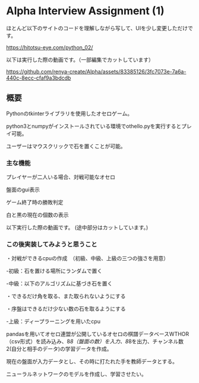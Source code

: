 # Alpha Interview Assignment (1)

ほとんど以下のサイトのコードを理解しながら写して、UIを少し変更しただけです。

https://hitotsu-eye.com/python_02/

以下は実行した際の動画です。（一部編集でカットしています）

https://github.com/renya-create/Alpha/assets/83385126/3fc7073e-7a6a-440c-8ecc-cfaf9a3bdcdb



## 概要
Pythonのtkinterライブラリを使用したオセロゲーム。

python3とnumpyがインストールされている環境でothello.pyを実行するとプレイ可能。

ユーザーはマウスクリックで石を置くことが可能。

### 主な機能

プレイヤーが二人いる場合、対戦可能なオセロ

盤面のgui表示

ゲーム終了時の勝敗判定

白と黒の現在の個数の表示

以下実行した際の動画です。
(途中部分はカットしています。)



### この後実装してみようと思うこと

・対戦ができるcpuの作成　（初級、中級、上級の三つの強さを用意）

-初級：石を置ける場所にランダムで置く

-中級：以下のアルゴリズムに基づき石を置く

  ・できるだけ角を取る、また取られないようにする
  
  ・序盤はできるだけ少ない数の石を取るようにする
  
-上級：ディープラーニングを用いたcpu

pandasを用いてオセロ連盟が公開しているオセロの棋譜データベースWTHOR（csv形式）を読み込み、8*8（盤面の数）を入力、8*8を出力、チャンネル数2(自分と相手のデータ)の学習データを作成。

現在の盤面が入力データとし、その時に打たれた手を教師データとする。

ニューラルネットワークのモデルを作成し、学習させたい。



